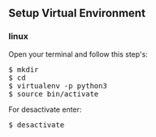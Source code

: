 ## Setup Virtual Environment 

### linux
Open your terminal and follow this step's:
<pre>
$ mkdir <foldername>
$ cd <foldername>
$ virtualenv -p python3
$ source bin/activate
</pre>
For desactivate enter:
<pre>
$ desactivate
</pre>
